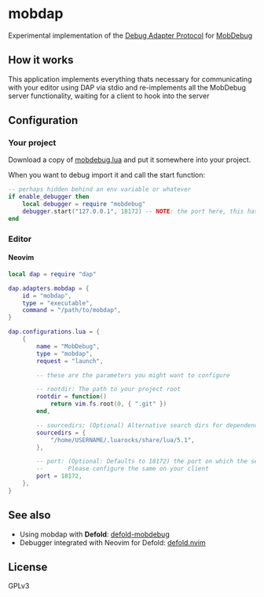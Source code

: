 # mobdap

Experimental implementation of the [Debug Adapter Protocol](https://microsoft.github.io/debug-adapter-protocol/) for [MobDebug](https://github.com/pkulchenko/MobDebug)

## How it works

This application implements everything thats necessary for communicating with your editor using DAP via stdio and re-implements
all the MobDebug server functionality, waiting for a client to hook into the server

## Configuration

### Your project

Download a copy of [mobdebug.lua](https://github.com/pkulchenko/MobDebug/blob/master/src/mobdebug.lua) and put it somewhere into your
project.

When you want to debug import it and call the start function:

```lua
-- perhaps hidden behind an env variable or whatever
if enable_debugger then
    local debugger = require "mobdebug"
    debugger.start("127.0.0.1", 18172) -- NOTE: the port here, this has to be the same as in your editor config
end
```

### Editor

#### Neovim

```lua
local dap = require "dap"

dap.adapters.mobdap = {
    id = "mobdap",
    type = "executable",
    command = "/path/to/mobdap",
}

dap.configurations.lua = {
    {
        name = "MobDebug",
        type = "mobdap",
        request = "launch",

        -- these are the parameters you might want to configure

        -- rootdir: The path to your project root
        rootdir = function()
            return vim.fs.root(0, { ".git" })
        end,

        -- sourcedirs: (Optional) Alternative search dirs for dependencies
        sourcedirs = {
            "/home/USERNAME/.luarocks/share/lua/5.1",
        },

        -- port: (Optional: Defaults to 18172) the port on which the server is running
        --       Please configure the same on your client
        port = 18172,
    },
}
```

## See also

- Using mobdap with **Defold**: [defold-mobdebug](https://github.com/atomicptr/defold-mobdebug)
- Debugger integrated with Neovim for Defold: [defold.nvim](https://github.com/atomicptr/defold.nvim)

## License

GPLv3
